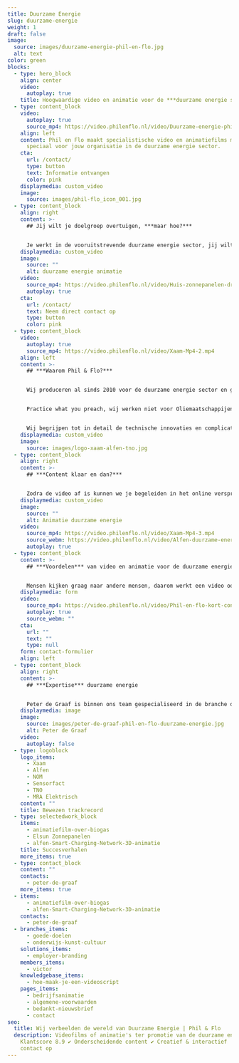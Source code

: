 ```yaml
---
title: Duurzame Energie
slug: duurzame-energie
weight: 1
draft: false
image:
  source: images/duurzame-energie-phil-en-flo.jpg
  alt: text
color: green
blocks:
  - type: hero_block
    align: center
    video:
      autoplay: true
    title: Hoogwaardige video en animatie voor de ***duurzame energie sector***
  - type: content_block
    video:
      autoplay: true
      source_mp4: https://video.philenflo.nl/video/Duurzame-energie-phil-en-flo2.mp4
    align: left
    content: Phil en Flo maakt specialistische video en animatiefilms met impact,
      speciaal voor jouw organisatie in de duurzame energie sector.
    cta:
      url: /contact/
      type: button
      text: Informatie ontvangen
      color: pink
    displaymedia: custom_video
    image:
      source: images/phil-flo_icon_001.jpg
  - type: content_block
    align: right
    content: >-
      ## Jij wilt je doelgroep overtuigen, ***maar hoe?***


      Je werkt in de vooruitstrevende duurzame energie sector, jij wilt je doelgroep informeren over je innovaties. Dan zoek je een content partner die oplossingen biedt. Jouw uitdaging zetten wij om in impactvolle en creatieve [animatiefilms](https://www.philenflo.nl/oplossingen/animatie-laten-maken/) en [video](https://www.philenflo.nl/oplossingen/video-laten-maken/), die jou helpen je doelgroep te overtuigen. Zonder dat dit jou heel veel tijd kost, onze specialisten weten namelijk heel veel van jouw sector. Kan jij lekker door met je werk, terwijl wij jouw [marketing](https://www.philenflo.nl/oplossingen/videomarketing/) een boost geven.
    displaymedia: custom_video
    image:
      source: ""
      alt: duurzame energie animatie
    video:
      source_mp4: https://video.philenflo.nl/video/Huis-zonnepanelen-drone-shot.mp4
      autoplay: true
    cta:
      url: /contact/
      text: Neem direct contact op
      type: button
      color: pink
  - type: content_block
    video:
      autoplay: true
      source_mp4: https://video.philenflo.nl/video/Xaam-Mp4-2.mp4
    align: left
    content: >-
      ## ***Waarom Phil & Flo?***


      Wij produceren al sinds 2010 voor de duurzame energie sector en geloven in jouw sector.


      Practice what you preach, wij werken niet voor Oliemaatschappijen.


      Wij begrijpen tot in detail de technische innovaties en complicaties in de energietransitie.
    displaymedia: custom_video
    image:
      source: images/logo-xaam-alfen-tno.jpg
  - type: content_block
    align: right
    content: >-
      ## ***Content klaar en dan?***


      Zodra de video af is kunnen we je begeleiden in het online verspreiden ervan. Zo weet je zeker dat de boodschap van de film ook bij de juiste doelgroep terecht komt. Dit kan op LinkedIn, Instagram, [YouTube](https://www.philenflo.nl/you-tube-marketing/) Twitter en nog veel meer kanalen. Voor grote campagnes helpen onze specialisten je bij het testen van meerdere film varianten. Bel ons direct voor vrijblijvend concreet advies op 085 -273 8331.
    displaymedia: custom_video
    image:
      source: ""
      alt: Animatie duurzame energie
    video:
      source_mp4: https://video.philenflo.nl/video/Xaam-Mp4-3.mp4
      source_webm: https://video.philenflo.nl/video/Alfen-duurzame-energie.webm
      autoplay: true
  - type: content_block
    content: >-
      ## ***Voordelen*** van video en animatie voor de duurzame energie sector


      Mensen kijken graag naar andere mensen, daarom werkt een video ook sterker dan een stuk tekst alleen. Voor de duurzame energie branche ontwikkelen we graag video's die aanspreken bij de doelgroep. Echter sommige initiatieven zijn niet in "gewoon" beeld te vatten, in dat geval kan je beter kiezen voor animatie. Het voordeel van animatie is dat we de omgeving en het product in zijn geheel controleren en verhelderen.
    displaymedia: form
    video:
      source_mp4: https://video.philenflo.nl/video/Phil-en-flo-kort-contact2.mp4
      autoplay: true
      source_webm: ""
    cta:
      url: ""
      text: ""
      type: null
    form: contact-formulier
    align: left
  - type: content_block
    align: right
    content: >-
      ## ***Expertise*** duurzame energie


      Peter de Graaf is binnen ons team gespecialiseerd in de branche duurzame energie en is het aanspreekpunt op dit vlak. Hij heeft veel expertise op dit gebied en samen met jou kan hij het verhaal duiden en begrijpbaar maken voor jouw doelgroep. Je kan Peter bellen op 085 -273 8331 om direct even te sparren over de mogelijkheden.
    displaymedia: image
    image:
      source: images/peter-de-graaf-phil-en-flo-duurzame-energie.jpg
      alt: Peter de Graaf
    video:
      autoplay: false
  - type: logoblock
    logo_items:
      - Xaam
      - Alfen
      - NOM
      - Sensorfact
      - TNO
      - MRA Elektrisch
    content: ""
    title: Bewezen trackrecord
  - type: selectedwork_block
    items:
      - animatiefilm-over-biogas
      - Elsun Zonnepanelen
      - alfen-Smart-Charging-Network-3D-animatie
    title: Succesverhalen
    more_items: true
  - type: contact_block
    content: ""
    contacts:
      - peter-de-graaf
    more_items: true
  - items:
      - animatiefilm-over-biogas
      - alfen-Smart-Charging-Network-3D-animatie
    contacts:
      - peter-de-graaf
  - branches_items:
      - goede-doelen
      - onderwijs-kunst-cultuur
    solutions_items:
      - employer-branding
    members_items:
      - victor
    knowledgebase_items:
      - hoe-maak-je-een-videoscript
    pages_items:
      - bedrijfsanimatie
      - algemene-voorwaarden
      - bedankt-nieuwsbrief
      - contact
seo:
  title: Wij verbeelden de wereld van Duurzame Energie | Phil & Flo
  description: Videofilms of animatie's ter promotie van de duurzame energie. ✔
    Klantscore 8.9 ✔ Onderscheidende content ✔ Creatief & interactief | Neem
    contact op
---
```


